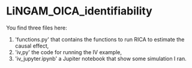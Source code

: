 # LiNGAM_OICA_identifiability

You find three files here:
  1. 'functions.py' that contains the functions to run RICA to estimate the causal effect,
  2. 'iv,py' the code for running the IV example,
  3. 'iv_jupyter.ipynb' a Jupiter notebook that show some simulation I ran.
